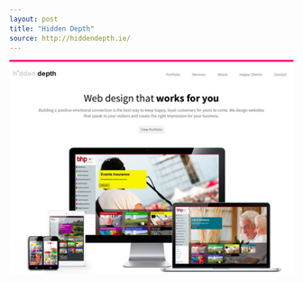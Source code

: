 ```yaml
---
layout: post
title: "Hidden Depth"
source: http://hiddendepth.ie/
---
```


<img src="/screenshots/hidden-depth.jpg">

